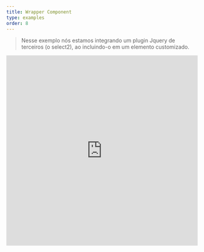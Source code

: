 ```yaml
---
title: Wrapper Component
type: examples
order: 8
---
```


> Nesse exemplo nós estamos integrando um plugin Jquery de terceiros (o select2), ao incluindo-o em um elemento customizado.

<iframe width="100%" height="500" src="https://jsfiddle.net/fruqrvdL/456/embedded/result,html,js,css" allowfullscreen="allowfullscreen" frameborder="0"></iframe>
